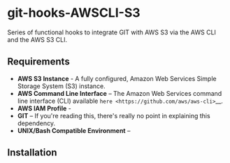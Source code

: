 git-hooks-AWSCLI-S3
===================

Series of functional hooks to integrate GIT with AWS S3 via the AWS CLI and the AWS S3 CLI.

## Requirements

* **AWS S3 Instance** - A fully configured, Amazon Web Services Simple Storage System (S3) instance.
* **AWS Command Line Interface** – The Amazon Web Services command line interface (CLI) available `here <https://github.com/aws/aws-cli>`__.
* **AWS IAM Profile** - 
* **GIT** – If you're reading this, there's really no point in explaining this dependency.
* **UNIX/Bash Compatible Environment** – 

## Installation
